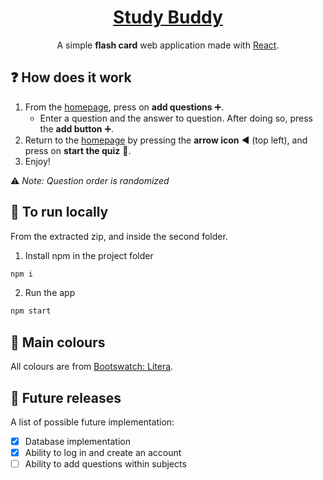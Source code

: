<h1 align="center"><a href="https://jonahlouis4.github.io/StudyBuddy/">Study Buddy</a></h1>
<p align="center">A simple <b>flash card</b> web application made with <a href="https://reactjs.org/docs/hooks-overview.html" target="_blank">React</a>.</p>
<!-- <div align="center"><img src="public/sB_demo_2.png" width="747" height="534"></div> -->

## :question: How does it work
1. From the [homepage](https://jonahlouis4.github.io/StudyBuddy/), press on **add questions** :heavy_plus_sign:.
    - Enter a question and the answer to question. After doing so, press the **add button**  :heavy_plus_sign:.
2. Return to the [homepage](https://jonahlouis4.github.io/StudyBuddy/) by pressing the **arrow icon** :arrow_backward: (top left), and press on **start the quiz** :pencil:.
3. Enjoy!

:warning: *Note: Question order is randomized*

## :running: To run locally
From the extracted zip, and inside the second folder.
1. Install npm in the project folder 
```sh
npm i
```
2. Run the app 
```sh
npm start
```

## :art: Main colours
All colours are from [Bootswatch: Litera](https://bootswatch.com/litera/).

## :memo: Future releases

A list of possible future implementation:

- [x] Database implementation
- [x] Ability to log in and create an account
- [ ] Ability to add questions within subjects
